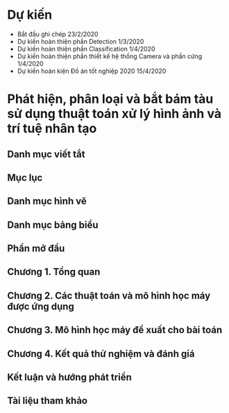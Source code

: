 # Dự kiến
* Bắt đầu ghi chép 23/2/2020
* Dự kiến hoàn thiện phần Detection 1/3/2020
* Dự kiến hoàn thiện phần Classification 1/4/2020
* Dự kiến hoàn thiện phần thiết kế hệ thống Camera và phần cứng 1/4/2020
* Dự kiến hoàn kiện Đồ án tốt nghiệp 2020 15/4/2020
# Phát hiện, phân loại và bắt bám tàu sử dụng thuật toán xử lý hình ảnh và trí tuệ nhân tạo
## Danh mục viết tắt
## Mục lục
## Danh mục hình vẽ
## Danh mục bảng biểu
## Phần mở đầu
## Chương 1. Tổng quan 
## Chương 2. Các thuật toán và mô hình học máy được ứng dụng
## Chương 3. Mô hình học máy đề xuất cho bài toán 
## Chương 4. Kết quả thử nghiệm và đánh giá
## Kết luận và hướng phát triển
## Tài liệu tham khảo
